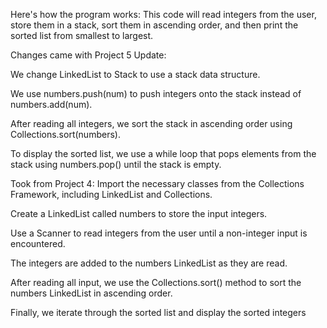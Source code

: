 Here's how the program works:
This code will read integers from the user, store them in a stack, sort them in ascending order, and then print the sorted list from smallest to largest.

Changes came with Project 5 Update:

We change LinkedList to Stack to use a stack data structure.

We use numbers.push(num) to push integers onto the stack instead of numbers.add(num).

After reading all integers, we sort the stack in ascending order using Collections.sort(numbers).

To display the sorted list, we use a while loop that pops elements from the stack using numbers.pop() until the stack is empty.


Took from Project 4:
Import the necessary classes from the Collections Framework, including LinkedList and Collections.

Create a LinkedList called numbers to store the input integers.

Use a Scanner to read integers from the user until a non-integer input is encountered.

The integers are added to the numbers LinkedList as they are read.

After reading all input, we use the Collections.sort() method to sort the numbers LinkedList in ascending order.

Finally, we iterate through the sorted list and display the sorted integers
